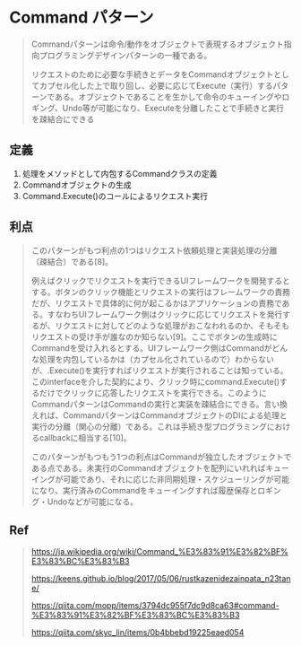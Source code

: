 # Command パターン

>Commandパターンは命令/動作をオブジェクトで表現するオブジェクト指向プログラミングデザインパターンの一種である。
>
>リクエストのために必要な手続きとデータをCommandオブジェクトとしてカプセル化した上で取り回し、必要に応じてExecute（実行）するパターンである。オブジェクトであることを生かして命令のキューイングやロギング、Undo等が可能になり、Executeを分離したことで手続きと実行を疎結合にできる

## 定義

1. 処理をメソッドとして内包するCommandクラスの定義
2. Commandオブジェクトの生成
3. Command.Execute()のコールによるリクエスト実行

## 利点

>このパターンがもつ利点の1つはリクエスト依頼処理と実装処理の分離（疎結合）である[8]。
>
>例えばクリックでリクエストを実行できるUIフレームワークを開発するとする。ボタンのクリック機能とリクエストの実行はフレームワークの責務だが、リクエストで具体的に何が起こるかはアプリケーションの責務である。すなわちUIフレームワーク側はクリックに応じてリクエストを発行するが、リクエストに対してどのような処理がおこなわれるのか、そもそもリクエストの受け手が誰なのか知らない[9]。ここでボタンの生成時にCommandを受け入れるとする。UIフレームワーク側はCommandがどんな処理を内包しているかは（カプセル化されているので）わからないが、.Execute()を実行すればリクエストが実行されることは知っている。このinterfaceを介した契約により、クリック時にcommand.Execute()するだけでクリックに応答したリクエストを実行できる。このようにCommandパターンはCommandの実行と実装を疎結合にできる。言い換えれば、CommandパターンはCommandオブジェクトのDIによる処理と実行の分離（関心の分離）である。これは手続き型プログラミングにおけるcallbackに相当する[10]。
>
>このパターンがもつもう1つの利点はCommandが独立したオブジェクトである点である。未実行のCommandオブジェクトを配列にいれればキューイングが可能であり、それに応じた非同期処理・スケジューリングが可能になり、実行済みのCommandをキューイングすれば履歴保存とロギング・Undoなどが可能になる。

## Ref

> <https://ja.wikipedia.org/wiki/Command_%E3%83%91%E3%82%BF%E3%83%BC%E3%83%B3>
>
> <https://keens.github.io/blog/2017/05/06/rustkazenidezainpata_n23tane/>
>
> <https://qiita.com/mopp/items/3794dc955f7dc9d8ca63#command-%E3%83%91%E3%82%BF%E3%83%BC%E3%83%B3>
>
> <https://qiita.com/skyc_lin/items/0b4bbebd19225eaed054>
